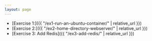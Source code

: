 ```yaml
---
layout: page
---
```


-  [Exercise 1:]({{ "/ex1-run-an-ubuntu-container/" | relative_url }})
-  [Exercise 2:]({{ "/ex2-home-directory-webserver/" | relative_url }})
-  [Exercise 3: Add Redis]({{ "/ex3-add-redis/" | relative_url }})
